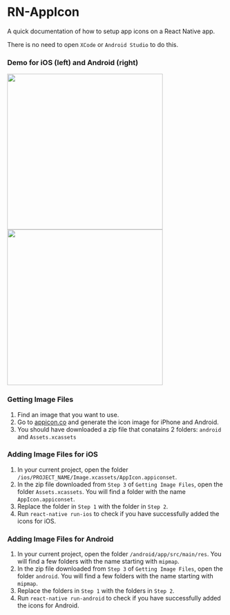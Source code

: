 # RN-AppIcon

A quick documentation of how to setup app icons on a React Native app.

There is no need to open `XCode` or `Android Studio` to do this.

### Demo for iOS (left) and Android (right)
<img src="https://drive.google.com/uc?export=view&id=1Kc-qg4q6yudD9DhaLWNVe3vF-k9FyEJY" width="360">
<img src="https://drive.google.com/uc?export=view&id=1yh8mlTkxwZZEp9jMUmA5msHxca6XfUNp" width="360">

### Getting Image Files

1. Find an image that you want to use.
2. Go to [appicon.co](https://appicon.co/) and generate the icon image for iPhone and Android.
3. You should have downloaded a zip file that conatains 2 folders: `android` and `Assets.xcassets`

### Adding Image Files for iOS

1. In your current project, open the folder `/ios/PROJECT_NAME/Image.xcassets/AppIcon.appiconset`.
2. In the zip file downloaded from `Step 3` of `Getting Image Files`, open the folder `Assets.xcassets`. You will find a folder with the name `AppIcon.appiconset`.
3. Replace the folder in `Step 1` with the folder in `Step 2`.
4. Run `react-native run-ios` to check if you have successfully added the icons for iOS.

### Adding Image Files for Android

1. In your current project, open the folder `/android/app/src/main/res`. You will find a few folders with the name starting with `mipmap`.
2. In the zip file downloaded from `Step 3` of `Getting Image Files`, open the folder `android`. You will find a few folders with the name starting with `mipmap`.
3. Replace the folders in `Step 1` with the folders in `Step 2`.
4. Run `react-native run-android` to check if you have successfully added the icons for Android.
